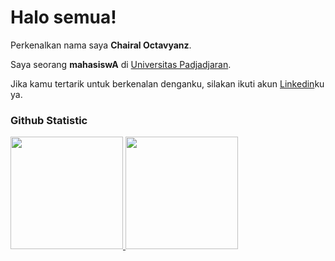 # Halo semua! 

Perkenalkan nama saya **Chairal Octavyanz**.<br>

Saya seorang **mahasiswA** di [Universitas Padjadjaran](www.unpad.ac.id).<br>

Jika kamu tertarik untuk berkenalan denganku, silakan ikuti akun [Linkedin](https://www.linkedin.com/in/chairal-octavyanz/)ku ya.


### Github Statistic
<p align="left">
<a href="https://github.com/penuliscode">
  <img height="180em" src="https://github-readme-stats-eight-theta.vercel.app/api?username=penuliscode&show_icons=true&theme=algolia&include_all_commits=true&count_private=true"/>
  <img height="180em" src="https://github-readme-stats-eight-theta.vercel.app/api/top-langs/?username=penuliscode&layout=compact&theme=algolia"/>
</a>
</p>
